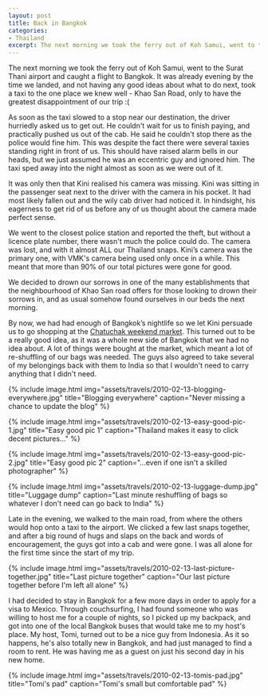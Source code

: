```yaml
---
layout: post
title: Back in Bangkok
categories:
- Thailand
excerpt: The next morning we took the ferry out of Koh Samui, went to the Surat Thani airport and caught a flight to Bangkok. It was already evening by the time we landed, and not having any good ideas about what to do next, took a taxi to the one place we knew well - Khao San Road, only to have the greatest disappointment of our trip
---
```


The next morning we took the ferry out of Koh Samui, went to the Surat Thani
airport and caught a flight to Bangkok. It was already evening by the time we
landed, and not having any good ideas about what to do next, took a taxi to the
one place we knew well - Khao San Road, only to have the greatest disappointment
of our trip :(

As soon as the taxi slowed to a stop near our destination, the driver hurriedly
asked us to get out. He couldn't wait for us to finish paying, and practically
pushed us out of the cab. He said he couldn't stop there as the police would fine
him. This was despite the fact there were several taxies standing right in front
of us. This should have raised alarm bells in our heads, but we just assumed he
was an eccentric guy and ignored him. The taxi sped away into the night almost
as soon as we were out of it.

It was only then that Kini realised his camera was missing. Kini was sitting in
the passenger seat next to the driver with the camera in his pocket. It had most
likely fallen out and the wily cab driver had noticed it. In hindsight, his
eagerness to get rid of us before any of us thought about the camera made
perfect sense.

We went to the closest police station and reported the theft, but without a
licence plate number, there wasn't much the police could do. The camera was
lost, and with it almost ALL our Thailand snaps. Kini’s camera was the primary
one, with VMK's camera being used only once in a while. This meant that more
than 90% of our total pictures were gone for good.

We decided to drown our sorrows in one of the many establishments that the
neighbourhood of Khao San road offers for those looking to drown their sorrows
in, and as usual somehow found ourselves in our beds the next morning.

By now, we had had enough of Bangkok’s nightlife so we let Kini persuade us to
go shopping at the [Chatuchak weekend
market](https://en.wikipedia.org/wiki/Chatuchak_Weekend_Market). This turned out
to be a really good idea, as it was a whole new side of Bangkok that we had no
idea about. A lot of things were bought at the market, which meant a lot of
re-shuffling of our bags was needed. The guys also agreed to take several of my
belongings back with them to India so that I wouldn't need to carry anything
that I didn't need.

{% include image.html
    img="assets/travels/2010-02-13-blogging-everywhere.jpg"
    title="Blogging everywhere"
    caption="Never missing a chance to update the blog" %}

{% include image.html
    img="assets/travels/2010-02-13-easy-good-pic-1.jpg"
    title="Easy good pic 1"
    caption="Thailand makes it easy to click decent pictures..." %}

{% include image.html
    img="assets/travels/2010-02-13-easy-good-pic-2.jpg"
    title="Easy good pic 2"
    caption="...even if one isn't a skilled photographer" %}

{% include image.html
    img="assets/travels/2010-02-13-luggage-dump.jpg"
    title="Luggage dump"
    caption="Last minute reshuffling of bags so whatever I don't need can go
        back to India" %}

Late in the evening, we walked to the main road, from where the others would hop
onto a taxi to the airport. We clicked a few last snaps together, and after a
big round of hugs and slaps on the back and words of encouragement, the guys got
into a cab and were gone. I was all alone for the first time since the start of
my trip.

{% include image.html
    img="assets/travels/2010-02-13-last-picture-together.jpg"
    title="Last picture together"
    caption="Our last picture together before I'm left all alone" %}

I had decided to stay in Bangkok for a few more days in order to apply for a
visa to Mexico. Through couchsurfing, I had found someone who was willing to
host me for a couple of nights, so I picked up my backpack, and got into one of
the local Bangkok buses that would take me to my host's place. My host, Tomi,
turned out to be a nice guy from Indonesia. As it so happens, he's also totally
new in Bangkok, and had just managed to find a room to rent. He was having me as
a guest on just his second day in his new home.

{% include image.html
    img="assets/travels/2010-02-13-tomis-pad.jpg"
    title="Tomi's pad"
    caption="Tomi's small but comfortable pad" %}
